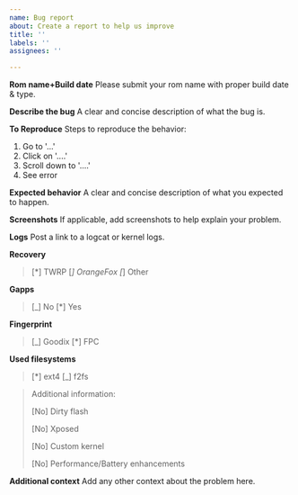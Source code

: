 ```yaml
---
name: Bug report
about: Create a report to help us improve
title: ''
labels: ''
assignees: ''

---
```


**Rom name+Build date**
Please submit your rom name with proper build date & type.

**Describe the bug**
A clear and concise description of what the bug is.

**To Reproduce**
Steps to reproduce the behavior:
1. Go to '...'
2. Click on '....'
3. Scroll down to '....'
4. See error

**Expected behavior**
A clear and concise description of what you expected to happen.

**Screenshots**
If applicable, add screenshots to help explain your problem.

**Logs**
Post a link to a logcat or kernel logs.

**Recovery**

> [*] TWRP [_] OrangeFox [_] Other

**Gapps**

> [_] No [*] Yes

**Fingerprint**

> [_] Goodix [*] FPC

**Used filesystems**

> [*] ext4 [_] f2fs

> Additional information:
>
> [No] Dirty flash
>
> [No] Xposed
>
> [No] Custom kernel
>
> [No] Performance/Battery enhancements

**Additional context**
Add any other context about the problem here.
